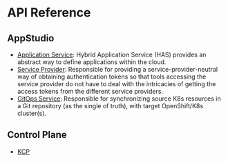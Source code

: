 # API Reference

## AppStudio 

- [Application Service](./application-service.md): Hybrid Application Service (HAS) provides an abstract way to define applications within the cloud.
- [Service Provider](./service-provider.md): Responsible for providing a service-provider-neutral way of obtaining authentication tokens so that tools accessing the service provider do not have to deal with the intricacies of getting the access tokens from the different service providers.
- [GitOps Service](./gitops.md): Responsible for synchronizing source K8s resources in a Git repository (as the single of truth), with target OpenShift/K8s cluster(s). 


## Control Plane

- [KCP](./kcp.md)